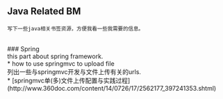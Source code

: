 ## Java Related BM <br>
    写下一些java相关书签资源，方便我看一些我需要的信息。
<br>
### Spring<br>
    this part about spring framework.
<br>
  * how to use springmvc to upload file <br>
 列出一些与springmvc开发与文件上传有关的urls.<br>
    * [springmvc单(多)文件上传配置与实践过程](http://www.360doc.com/content/14/0726/17/2562177_397241353.shtml) 

